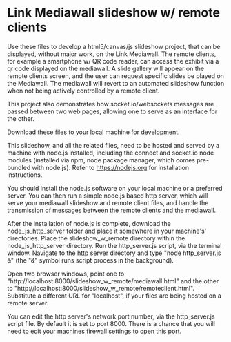 # Link Mediawall slideshow w/ remote clients

Use these files to develop a html5/canvas/js slideshow project, that can be displayed, without major work, on the Link Mediawall.  The remote clients, for example a smartphone w/ QR code reader, can access the exhibit via a qr code displayed on the mediawall.  A slide gallery will appear on the remote clients screen, and the user can request specific slides be played on the Mediawall.  The mediawall will revert to an automated slideshow function when not being actively controlled by a remote client.

This project also demonstrates how socket.io/websockets messages are passed between two web pages, allowing one to serve as an interface for the other.

Download these files to your local machine for development.

This slideshow, and all the related files, need to be hosted and served by a machine with node.js installed, including the connect and socket.io node modules (installed via npm, node package manager, which comes pre-bundled with node.js). Refer to https://nodejs.org for installation instructions.

You should install the node.js software on your local machine or a preferred server.  You can then run a simple node.js based http server, which will serve your mediawall slideshow and remote client files, and handle the transmission of messages between the remote clients and the mediawall.

After the installation of node.js is complete, download the node_js_http_server folder and place it somewhere in your machine's' directories. Place the slideshow_w_remote directory within the node_js_http_server directory. Run the http_server.js script, via the terminal window.  Navigate to the http server directory and type "node http_server.js &" (the "&" symbol runs script process in the background). 

Open two browser windows, point one to "http://localhost:8000/slideshow_w_remote/mediawall.html" and the other to "http://localhost:8000/slideshow_w_remote/remoteclient.html". Substitute a different URL for "localhost", if your files are being hosted on a remote server.

You can edit the http server's network port number, via the http_server.js script file.  By default it is set to port 8000. There is a chance that you will need to edit your machines firewall settings to open this port.





